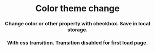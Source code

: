<h1 align="center">Color theme change</h1>
<h3 align="center">Change color or other property with checkbox. Save in local storage.</h3>
<h3 align="center">With css transition. Transition disabled for first load page.</h3>


